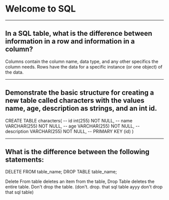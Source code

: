 # Welcome to SQL

---

## In a SQL table, what is the difference between information in a row and information in a column?

Columns contain the column name, data type, and any other specifics the column needs. Rows have the data for a specific instance (or one object) of the data.


---

## Demonstrate the basic structure for creating a new table called characters with the values name, age, description as strings, and an int id.

 CREATE TABLE characters(
--    id int(255) NOT NULL,
--    name VARCHAR(255) NOT NULL,
--    age VARCHAR(255) NOT NULL,
--    description VARCHAR(255) NOT NULL,
--    PRIMARY KEY (id)
)

--- 

## What is the difference between the following statements:

DELETE FROM table_name;
DROP TABLE table_name;

Delete From table deletes an item from the table, Drop Table deletes the entire table. Don't drop the table. (don't. drop. that sql table ayyy don't drop that sql table) 
